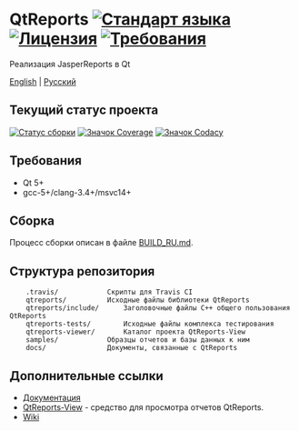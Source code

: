 # QtReports [![Стандарт языка](https://img.shields.io/badge/language-C++14-blue.svg)](https://github.com/PO-31/QtReports/search?l=cpp) [![Лицензия](https://img.shields.io/badge/license-MIT-blue.svg)](https://github.com/PO-31/QtReports/blob/master/LICENSE) [![Требования](https://img.shields.io/badge/requirements-Qt5-red.svg)](https://github.com/PO-31/QtReports/blob/master/QtReports.pro)
Реализация JasperReports в Qt

[English](README.md) | [Русский](README_RU.md)

## Текущий статус проекта
[![Статус сборки](https://api.travis-ci.org/PO-31/QtReports.svg?branch=master)](https://travis-ci.org/PO-31/QtReports) [![Значок Coverage](https://po-31.github.io/QtReports/master/badge.svg)](http://po-31.github.io/QtReports/master/) [![Значок Codacy](https://api.codacy.com/project/badge/Grade/592ade065f16400586bd20717d7ac8ee)](https://www.codacy.com/app/drclaws/QtReports?utm_source=github.com&amp;utm_medium=referral&amp;utm_content=PO-31/QtReports&amp;utm_campaign=Badge_Grade)

## Требования
  + Qt 5+
  + gcc-5+/clang-3.4+/msvc14+

## Сборка
Процесс сборки описан в файле [BUILD_RU.md](BUILD_RU.md).

## Структура репозитория
		.travis/			Скрипты для Travis CI
		qtreports/			Исходные файлы библиотеки QtReports
		qtreports/include/		Заголовочные файлы C++ общего пользования QtReports 
		qtreports-tests/		Исходные файлы комплекса тестирования
		qtreports-viewer/		Каталог проекта QtReports-View
		samples/			Образцы отчетов и базы данных к ним
		docs/				Документы, связанные с QtReports

## Дополнительные ссылки
  + [Документация](http://po-31.github.io/ru/html/)
  + [QtReports-View](./qtreports-viewer/) - средство для просмотра отчетов QtReports.
  + [Wiki](https://github.com/PO-31/QtReports/wiki)
